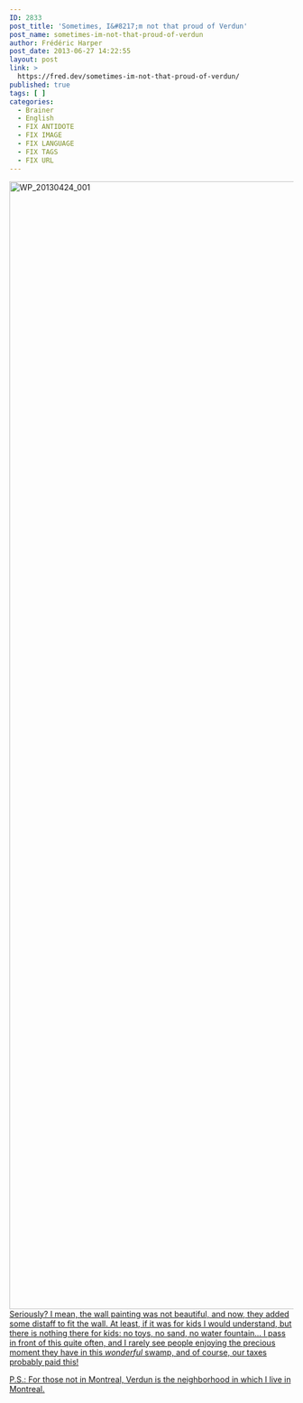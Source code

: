 ```yaml
---
ID: 2833
post_title: 'Sometimes, I&#8217;m not that proud of Verdun'
post_name: sometimes-im-not-that-proud-of-verdun
author: Frédéric Harper
post_date: 2013-06-27 14:22:55
layout: post
link: >
  https://fred.dev/sometimes-im-not-that-proud-of-verdun/
published: true
tags: [ ]
categories:
  - Brainer
  - English
  - FIX ANTIDOTE
  - FIX IMAGE
  - FIX LANGUAGE
  - FIX TAGS
  - FIX URL
---
```

<p style="text-align:left"><a href="http://fred.dev/wp-content/uploads/2013/06/WP_20130424_001.jpg"><img alt="WP_20130424_001" src="http://fred.dev/wp-content/uploads/2013/06/WP_20130424_001.jpg" width="3552" height="2000"/></a<p>Seriously? I mean, the wall painting was not beautiful, and now, they added some distaff to fit the wall. At least, if it was for kids I would understand, but there is nothing there for kids: no toys, no sand, no water fountain... I pass in front of this quite often, and I rarely see people enjoying the precious moment they have in this <em>wonderful</em> swamp, and of course, our taxes probably paid this!</p></p><p>P.S.: For those not in Montreal, Verdun is the neighborhood in which I live in Montreal.</p> 